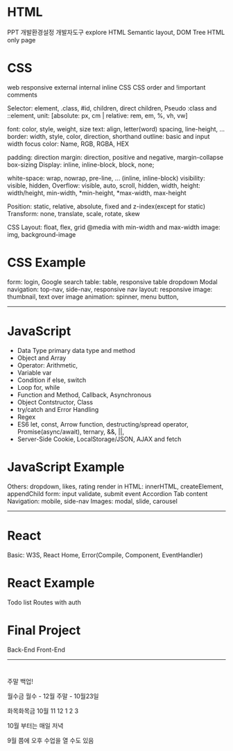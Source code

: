# HTML
PPT
개발환경설정
개발자도구 explore
HTML Semantic layout, DOM Tree
HTML only page 

# CSS
web responsive
external internal inline CSS
CSS order and !important
comments

Selector: element, .class, #id, children, direct children,
Pseudo :class and ::element,
unit: [absolute: px, cm | relative: rem, em, %, vh, vw]

font: color, style, weight, size
text: align, letter(word) spacing, line-height, ...
border: width, style, color, direction, shorthand
outline: basic and input width focus
color: Name, RGB, RGBA, HEX

padding: direction
margin: direction, positive and negative, margin-collapse
box-sizing
Display: inline, inline-block, block, none;

white-space: wrap, nowrap, pre-line, ... (inline, inline-block)
visibility: visible, hidden,
Overflow: visible, auto, scroll, hidden,
width, height: width/height, min-width, *min-height, *max-width, max-height

Position: static, relative, absolute, fixed and z-index(except for static)
Transform: none, translate, scale, rotate, skew

CSS Layout: float, flex, grid
@media with min-width and max-width
image: img, background-image

# CSS Example
form: login, Google search 
table: table, responsive table
dropdown
Modal
navigation: top-nav, side-nav, responsive nav
layout: responsive
image: thumbnail, text over image
animation: spinner, menu button, 

- - -

# JavaScript
- Data Type
primary data type and method
- Object and Array
- Operator: Arithmetic, 
- Variable
var
- Condition
if else, switch
- Loop 
for, while
- Function and Method, Callback, Asynchronous
- Object Contstructor, Class
- try/catch and Error Handling
- Regex
- ES6
let, const, Arrow function, destructing/spread operator, Promise(async/await), ternary, &&, ||,
- Server-Side
Cookie, LocalStorage/JSON, AJAX and fetch

# JavaScript Example
Others: dropdown, likes, rating
render in HTML: innerHTML, createElement, appendChild
form: input validate, submit event
Accordion
Tab content
Navigation: mobile, side-nav
Images: modal, slide, carousel

- - -

# React
Basic: W3S, React Home, Error(Compile, Component, EventHandler)

# React Example
Todo list
Routes with auth

# Final Project
Back-End
Front-End

- - -

# 
주말 백업!

월수금 월수 - 12월
주말 - 10월23일

화목화목금 10월 11 12 1 2 3

10월 부터는 매일 저녁

9월 쯤에 오후 수업을 열 수도 있음
